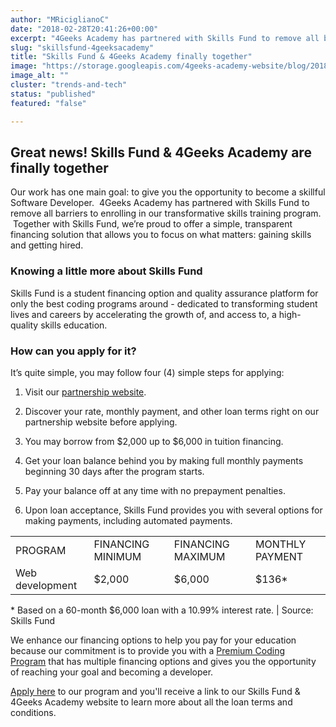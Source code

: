 ```yaml
---
author: "MRiciglianoC"
date: "2018-02-28T20:41:26+00:00"
excerpt: "4Geeks Academy has partnered with Skills Fund to remove all barriers to enrolling in our transformative skills training program."
slug: "skillsfund-4geeksacademy"
title: "Skills Fund & 4Geeks Academy finally together"
image: "https://storage.googleapis.com/4geeks-academy-website/blog/2018/02/Skill-Fund-04-1-1-768x433.jpg"
image_alt: ""
cluster: "trends-and-tech"
status: "published"
featured: "false"

---
```


## Great news! Skills Fund & 4Geeks Academy are finally together


Our work has one main goal: to give you the opportunity to become a skillful Software Developer.  4Geeks Academy has partnered with Skills Fund to remove all barriers to enrolling in our transformative skills training program.  Together with Skills Fund, we’re proud to offer a simple, transparent financing solution that allows you to focus on what matters: gaining skills and getting hired.


### Knowing a little more about Skills Fund


Skills Fund is a student financing option and quality assurance platform for only the best coding programs around - dedicated to transforming student lives and careers by accelerating the growth of, and access to, a high-quality skills education.


### How can you apply for it? 


It’s quite simple, you may follow four (4) simple steps for applying:



 	
  1. Visit our [partnership website](https://4geeksacademy.skills.fund/?__hstc=264107987.ba98fcfc01411f33634628fa71fad147.1512070570326.1519334692071.1519657253972.80&__hssc=264107987.2.1519657253972&__hsfp=972100392).

 	
  2. Discover your rate, monthly payment, and other loan terms right on our partnership website before applying.

 	
  3. You may borrow from $2,000 up to $6,000 in tuition financing.

 	
  4. Get your loan balance behind you by making full monthly payments beginning 30 days after the program starts.

 	
  5. Pay your balance off at any time with no prepayment penalties.

 	
  6. Upon loan acceptance, Skills Fund provides you with several options for making payments, including automated payments.


<table >
<tbody >
<tr >

<td >PROGRAM
</td>

<td >FINANCING MINIMUM
</td>

<td >FINANCING MAXIMUM
</td>

<td >MONTHLY PAYMENT
</td>
</tr>
<tr >

<td >Web development
</td>

<td >$2,000
</td>

<td >$6,000
</td>

<td >$136*
</td>
</tr>
</tbody>
</table>
* Based on a 60-month $6,000 loan with a 10.99% interest rate. | Source: Skills Fund

We enhance our financing options to help you pay for your education because our commitment is to provide you with a [Premium Coding Program](/wp-content/uploads/2017/09/4GEEKS-ACADEMY-FULL.pdf) that has multiple financing options and gives you the opportunity of reaching your goal and becoming a developer.

[Apply here](/apply/) to our program and you'll receive a link to our Skills Fund & 4Geeks Academy website to learn more about all the loan terms and conditions.
